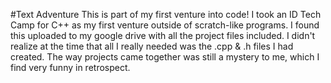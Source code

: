 #Text Adventure
This is part of my first venture into code! I took an ID Tech Camp for C++ as my first venture outside of scratch-like programs. 
I found this uploaded to my google drive with all the project files included. I didn't realize at the time that all I really needed was the .cpp & .h files I had created. The way projects came together was still a mystery to me, which I find very funny in retrospect.